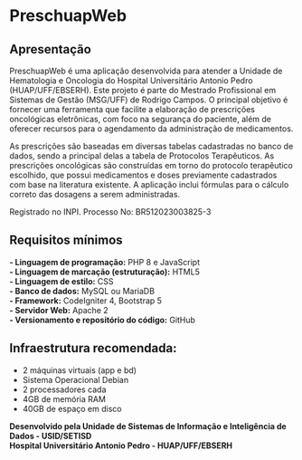 # PreschuapWeb

## Apresentação

PreschuapWeb é uma aplicação desenvolvida para atender a Unidade de Hematologia e Oncologia do Hospital Universitário Antonio Pedro (HUAP/UFF/EBSERH). Este projeto é parte do Mestrado Profissional em Sistemas de Gestão (MSG/UFF) de Rodrigo Campos. O principal objetivo é fornecer uma ferramenta que facilite a elaboração de prescrições oncológicas eletrônicas, com foco na segurança do paciente, além de oferecer recursos para o agendamento da administração de medicamentos.

As prescrições são baseadas em diversas tabelas cadastradas no banco de dados, sendo a principal delas a tabela de Protocolos Terapêuticos. As prescrições oncológicas são construídas em torno do protocolo terapêutico escolhido, que possui medicamentos e doses previamente cadastrados com base na literatura existente. A aplicação inclui fórmulas para o cálculo correto das dosagens a serem administradas.

Registrado no INPI. Processo No: BR512023003825-3

## Requisitos mínimos

**- Linguagem de programação:** PHP 8 e JavaScript<br>
**- Linguagem de marcação (estruturação):** HTML5<br>
**- Linguagem de estilo:** CSS<br>
**- Banco de dados:** MySQL ou MariaDB<br>
**- Framework:** CodeIgniter 4, Bootstrap 5<br>
**- Servidor Web:** Apache 2<br>
**- Versionamento e repositório do código:** GitHub<br>

## Infraestrutura recomendada:

  - 2 máquinas virtuais (app e bd)<br>
  - Sistema Operacional Debian<br>
  - 2 processadores cada<br>
  - 4GB de memória RAM<br>
  - 40GB de espaço em disco<br>

**Desenvolvido pela Unidade de Sistemas de Informação e Inteligência de Dados - USID/SETISD**<br>
**Hospital Universitário Antonio Pedro - HUAP/UFF/EBSERH**
